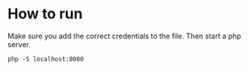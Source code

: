 # How to run

Make sure you add the correct credentials to the file. Then start a php server.

```
php -S localhost:8080
```
